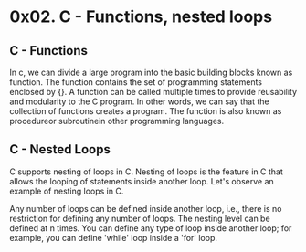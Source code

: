 # 0x02. C - Functions, nested loops

## C - Functions
In c, we can divide a large program into the basic building blocks known as function. The function contains the set
of programming statements enclosed by {}. A function can be called multiple times to provide reusability and modularity
to the C program. In other words, we can say that the collection of functions creates a program. The function is also known 
as procedureor subroutinein other programming languages.

## C - Nested Loops
C supports nesting of loops in C. Nesting of loops is the feature in C that allows the looping of statements inside another loop.
Let's observe an example of nesting loops in C.

Any number of loops can be defined inside another loop, i.e., there is no restriction for defining any number of loops. 
The nesting level can be defined at n times. You can define any type of loop inside another loop; for example,
you can define 'while' loop inside a 'for' loop. 

